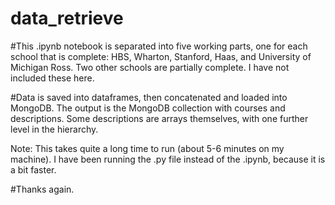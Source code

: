 # data_retrieve

#This .ipynb notebook is separated into five working parts, one for each school that is complete: HBS, Wharton, Stanford, Haas, and University of Michigan Ross. 
Two other schools are partially complete. I have not included these here. 

#Data is saved into dataframes, then concatenated and loaded into MongoDB. The output is the MongoDB collection with courses and descriptions. 
Some descriptions are arrays themselves, with one further level in the hierarchy.

Note: This takes quite a long time to run (about 5-6 minutes on my machine). I have been running the .py file instead of the .ipynb,
because it is a bit faster. 


#Thanks again. 
